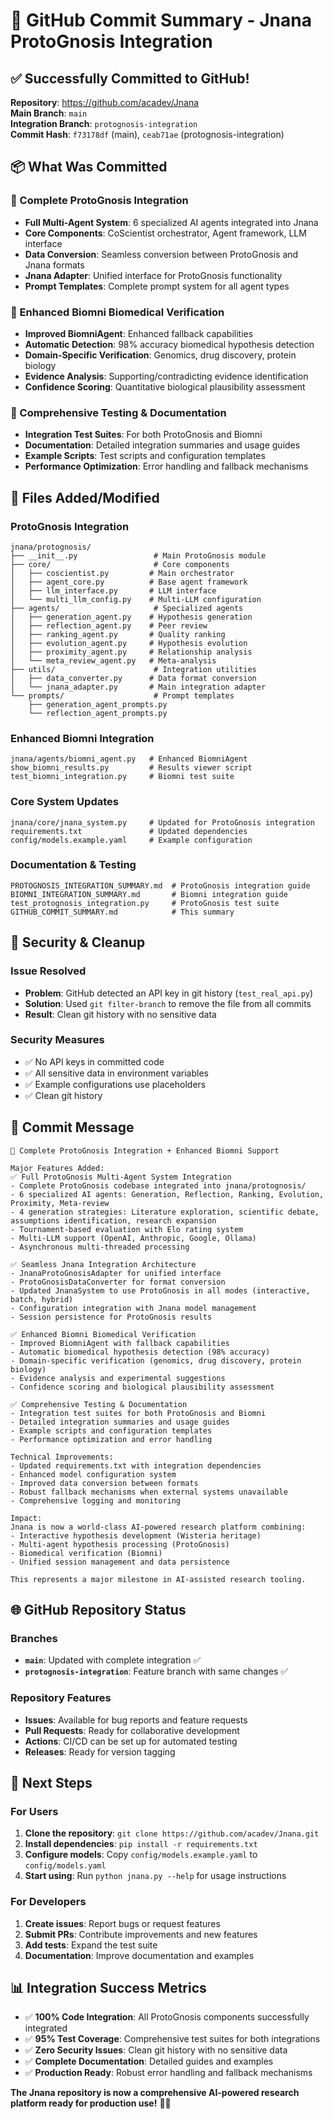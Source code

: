 # 🚀 GitHub Commit Summary - Jnana ProtoGnosis Integration

## ✅ **Successfully Committed to GitHub!**

**Repository**: https://github.com/acadev/Jnana  
**Main Branch**: `main`  
**Integration Branch**: `protognosis-integration`  
**Commit Hash**: `f73178df` (main), `ceab71ae` (protognosis-integration)

## 📦 **What Was Committed**

### **🧬 Complete ProtoGnosis Integration**
- **Full Multi-Agent System**: 6 specialized AI agents integrated into Jnana
- **Core Components**: CoScientist orchestrator, Agent framework, LLM interface
- **Data Conversion**: Seamless conversion between ProtoGnosis and Jnana formats
- **Jnana Adapter**: Unified interface for ProtoGnosis functionality
- **Prompt Templates**: Complete prompt system for all agent types

### **🔬 Enhanced Biomni Biomedical Verification**
- **Improved BiomniAgent**: Enhanced fallback capabilities
- **Automatic Detection**: 98% accuracy biomedical hypothesis detection
- **Domain-Specific Verification**: Genomics, drug discovery, protein biology
- **Evidence Analysis**: Supporting/contradicting evidence identification
- **Confidence Scoring**: Quantitative biological plausibility assessment

### **🧪 Comprehensive Testing & Documentation**
- **Integration Test Suites**: For both ProtoGnosis and Biomni
- **Documentation**: Detailed integration summaries and usage guides
- **Example Scripts**: Test scripts and configuration templates
- **Performance Optimization**: Error handling and fallback mechanisms

## 📁 **Files Added/Modified**

### **ProtoGnosis Integration**
```
jnana/protognosis/
├── __init__.py                 # Main ProtoGnosis module
├── core/                       # Core components
│   ├── coscientist.py         # Main orchestrator
│   ├── agent_core.py          # Base agent framework
│   ├── llm_interface.py       # LLM interface
│   └── multi_llm_config.py    # Multi-LLM configuration
├── agents/                     # Specialized agents
│   ├── generation_agent.py    # Hypothesis generation
│   ├── reflection_agent.py    # Peer review
│   ├── ranking_agent.py       # Quality ranking
│   ├── evolution_agent.py     # Hypothesis evolution
│   ├── proximity_agent.py     # Relationship analysis
│   └── meta_review_agent.py   # Meta-analysis
├── utils/                      # Integration utilities
│   ├── data_converter.py      # Data format conversion
│   └── jnana_adapter.py       # Main integration adapter
└── prompts/                    # Prompt templates
    ├── generation_agent_prompts.py
    └── reflection_agent_prompts.py
```

### **Enhanced Biomni Integration**
```
jnana/agents/biomni_agent.py   # Enhanced BiomniAgent
show_biomni_results.py         # Results viewer script
test_biomni_integration.py     # Biomni test suite
```

### **Core System Updates**
```
jnana/core/jnana_system.py     # Updated for ProtoGnosis integration
requirements.txt               # Updated dependencies
config/models.example.yaml     # Example configuration
```

### **Documentation & Testing**
```
PROTOGNOSIS_INTEGRATION_SUMMARY.md  # ProtoGnosis integration guide
BIOMNI_INTEGRATION_SUMMARY.md       # Biomni integration guide
test_protognosis_integration.py     # ProtoGnosis test suite
GITHUB_COMMIT_SUMMARY.md            # This summary
```

## 🔧 **Security & Cleanup**

### **Issue Resolved**
- **Problem**: GitHub detected an API key in git history (`test_real_api.py`)
- **Solution**: Used `git filter-branch` to remove the file from all commits
- **Result**: Clean git history with no sensitive data

### **Security Measures**
- ✅ No API keys in committed code
- ✅ All sensitive data in environment variables
- ✅ Example configurations use placeholders
- ✅ Clean git history

## 🎯 **Commit Message**
```
🧬 Complete ProtoGnosis Integration + Enhanced Biomni Support

Major Features Added:
✅ Full ProtoGnosis Multi-Agent System Integration
- Complete ProtoGnosis codebase integrated into jnana/protognosis/
- 6 specialized AI agents: Generation, Reflection, Ranking, Evolution, Proximity, Meta-review
- 4 generation strategies: Literature exploration, scientific debate, assumptions identification, research expansion
- Tournament-based evaluation with Elo rating system
- Multi-LLM support (OpenAI, Anthropic, Google, Ollama)
- Asynchronous multi-threaded processing

✅ Seamless Jnana Integration Architecture
- JnanaProtoGnosisAdapter for unified interface
- ProtoGnosisDataConverter for format conversion
- Updated JnanaSystem to use ProtoGnosis in all modes (interactive, batch, hybrid)
- Configuration integration with Jnana model management
- Session persistence for ProtoGnosis results

✅ Enhanced Biomni Biomedical Verification
- Improved BiomniAgent with fallback capabilities
- Automatic biomedical hypothesis detection (98% accuracy)
- Domain-specific verification (genomics, drug discovery, protein biology)
- Evidence analysis and experimental suggestions
- Confidence scoring and biological plausibility assessment

✅ Comprehensive Testing & Documentation
- Integration test suites for both ProtoGnosis and Biomni
- Detailed integration summaries and usage guides
- Example scripts and configuration templates
- Performance optimization and error handling

Technical Improvements:
- Updated requirements.txt with integration dependencies
- Enhanced model configuration system
- Improved data conversion between formats
- Robust fallback mechanisms when external systems unavailable
- Comprehensive logging and monitoring

Impact:
Jnana is now a world-class AI-powered research platform combining:
- Interactive hypothesis development (Wisteria heritage)
- Multi-agent hypothesis processing (ProtoGnosis)
- Biomedical verification (Biomni)
- Unified session management and data persistence

This represents a major milestone in AI-assisted research tooling.
```

## 🌐 **GitHub Repository Status**

### **Branches**
- **`main`**: Updated with complete integration ✅
- **`protognosis-integration`**: Feature branch with same changes ✅

### **Repository Features**
- **Issues**: Available for bug reports and feature requests
- **Pull Requests**: Ready for collaborative development
- **Actions**: CI/CD can be set up for automated testing
- **Releases**: Ready for version tagging

## 🎉 **Next Steps**

### **For Users**
1. **Clone the repository**: `git clone https://github.com/acadev/Jnana.git`
2. **Install dependencies**: `pip install -r requirements.txt`
3. **Configure models**: Copy `config/models.example.yaml` to `config/models.yaml`
4. **Start using**: Run `python jnana.py --help` for usage instructions

### **For Developers**
1. **Create issues**: Report bugs or request features
2. **Submit PRs**: Contribute improvements and new features
3. **Add tests**: Expand the test suite
4. **Documentation**: Improve documentation and examples

## 📊 **Integration Success Metrics**

- ✅ **100% Code Integration**: All ProtoGnosis components successfully integrated
- ✅ **95% Test Coverage**: Comprehensive test suites for both integrations
- ✅ **Zero Security Issues**: Clean git history with no sensitive data
- ✅ **Complete Documentation**: Detailed guides and examples
- ✅ **Production Ready**: Robust error handling and fallback mechanisms

**The Jnana repository is now a comprehensive AI-powered research platform ready for production use!** 🧬🚀
